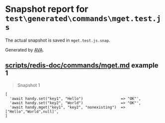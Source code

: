# Snapshot report for `test\generated\commands\mget.test.js`

The actual snapshot is saved in `mget.test.js.snap`.

Generated by [AVA](https://ava.li).

## [scripts/redis-doc/commands/mget.md](../../../../scripts/redis-doc/commands/mget.md) example 1

> Snapshot 1

    [
      'await handy.set("key1", "Hello")                 => "OK"',
      'await handy.set("key2", "World")                 => "OK"',
      'await handy.mget("key1", "key2", "nonexisting")  => ["Hello","World",null]',
    ]
